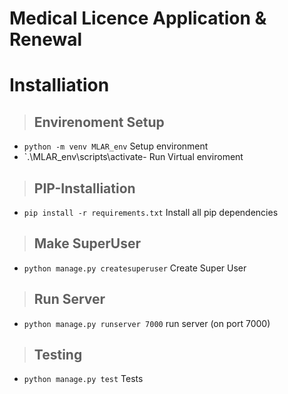 # Medical Licence Application & Renewal

# Installiation


> ## Envirenoment Setup
 - `python -m venv MLAR_env` Setup environment
 - `.\MLAR_env\scripts\activate- Run Virtual enviroment
 
> ## PIP-Installiation
 -  `pip install -r requirements.txt` Install all pip dependencies 
 
 > ## Make SuperUser
  - `python manage.py createsuperuser` Create Super User
 
 > ## Run Server 
  - `python manage.py runserver 7000` run server (on port 7000)
 
 > ## Testing
  - `python manage.py test` Tests
